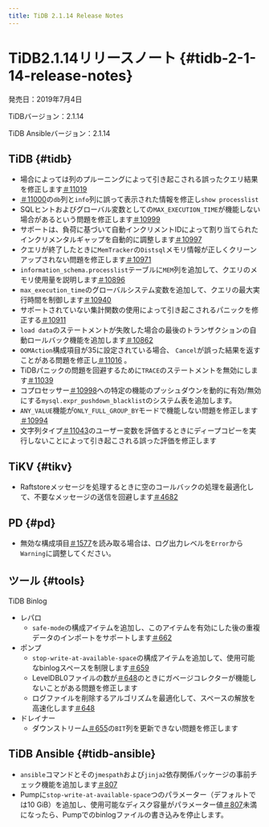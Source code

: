 ```yaml
---
title: TiDB 2.1.14 Release Notes
---
```


# TiDB2.1.14リリースノート {#tidb-2-1-14-release-notes}

発売日：2019年7月4日

TiDBバージョン：2.1.14

TiDB Ansibleバージョン：2.1.14

## TiDB {#tidb}

-   場合によっては列のプルーニングによって引き起こされる誤ったクエリ結果を修正します[＃11019](https://github.com/pingcap/tidb/pull/11019)
-   [＃11000](https://github.com/pingcap/tidb/pull/11000)の`db`列と`info`列に誤って表示された情報を修正し`show processlist`
-   SQLヒントおよびグローバル変数としての`MAX_EXECUTION_TIME`が機能しない場合があるという問題を修正します[＃10999](https://github.com/pingcap/tidb/pull/10999)
-   サポートは、負荷に基づいて自動インクリメントIDによって割り当てられたインクリメンタルギャップを自動的に調整します[＃10997](https://github.com/pingcap/tidb/pull/10997)
-   クエリが終了したときに`MemTracker`の`Distsql`メモリ情報が正しくクリーンアップされない問題を修正します[＃10971](https://github.com/pingcap/tidb/pull/10971)
-   `information_schema.processlist`テーブルに`MEM`列を追加して、クエリのメモリ使用量を説明します[＃10896](https://github.com/pingcap/tidb/pull/10896)
-   `max_execution_time`のグローバルシステム変数を追加して、クエリの最大実行時間を制御します[＃10940](https://github.com/pingcap/tidb/pull/10940)
-   サポートされていない集計関数の使用によって引き起こされるパニックを修正する[＃10911](https://github.com/pingcap/tidb/pull/10911)
-   `load data`のステートメントが失敗した場合の最後のトランザクションの自動ロールバック機能を追加します[＃10862](https://github.com/pingcap/tidb/pull/10862)
-   `OOMAction`構成項目が35に設定されている場合、 `Cancel`が誤った結果を返すことがある問題を修正し[＃11016](https://github.com/pingcap/tidb/pull/11016) 。
-   TiDBパニックの問題を回避するために`TRACE`のステートメントを無効にします[＃11039](https://github.com/pingcap/tidb/pull/11039)
-   コプロセッサー[＃10998](https://github.com/pingcap/tidb/pull/10998)への特定の機能のプッシュダウンを動的に有効/無効にする`mysql.expr_pushdown_blacklist`のシステム表を追加します。
-   `ANY_VALUE`機能が`ONLY_FULL_GROUP_BY`モードで機能しない問題を修正します[＃10994](https://github.com/pingcap/tidb/pull/10994)
-   文字列タイプ[＃11043](https://github.com/pingcap/tidb/pull/11043)のユーザー変数を評価するときにディープコピーを実行しないことによって引き起こされる誤った評価を修正します

## TiKV {#tikv}

-   Raftstoreメッセージを処理するときに空のコールバックの処理を最適化して、不要なメッセージの送信を回避します[＃4682](https://github.com/tikv/tikv/pull/4682)

## PD {#pd}

-   無効な構成項目[＃1577](https://github.com/pingcap/pd/pull/1577)を読み取る場合は、ログ出力レベルを`Error`から`Warning`に調整してください。

## ツール {#tools}

TiDB Binlog

-   レパロ
    -   `safe-mode`の構成アイテムを追加し、このアイテムを有効にした後の重複データのインポートをサポートします[＃662](https://github.com/pingcap/tidb-binlog/pull/662)
-   ポンプ
    -   `stop-write-at-available-space`の構成アイテムを追加して、使用可能なbinlogスペースを制限します[＃659](https://github.com/pingcap/tidb-binlog/pull/659)
    -   LevelDBL0ファイルの数が[＃648](https://github.com/pingcap/tidb-binlog/pull/648)のときにガベージコレクターが機能しないことがある問題を修正します
    -   ログファイルを削除するアルゴリズムを最適化して、スペースの解放を高速化します[＃648](https://github.com/pingcap/tidb-binlog/pull/648)
-   ドレイナー
    -   ダウンストリーム[＃655](https://github.com/pingcap/tidb-binlog/pull/655)の`BIT`列を更新できない問題を修正します

## TiDB Ansible {#tidb-ansible}

-   `ansible`コマンドとその`jmespath`および`jinja2`依存関係パッケージの事前チェック機能を追加します[＃807](https://github.com/pingcap/tidb-ansible/pull/807)
-   Pumpに`stop-write-at-available-space`つのパラメーター（デフォルトでは10 GiB）を追加し、使用可能なディスク容量がパラメーター値[＃807](https://github.com/pingcap/tidb-ansible/pull/807)未満になったら、Pumpでのbinlogファイルの書き込みを停止します。
